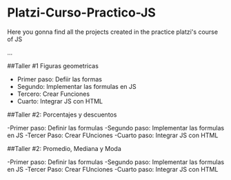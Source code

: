 # Platzi-Curso-Practico-JS
Here you gonna find all the projects created in the practice platzi's course of JS

...

##Taller #1 Figuras geometricas

- Primer paso: Defiir las formas
- Segundo: Implementar las formulas en JS
- Tercero: Crear Funciones
- Cuarto: Integrar JS con HTML 


##Taller #2: Porcentajes y descuentos

-Primer paso: Definir las formulas
-Segundo paso: Implementar las formulas en JS
-Tercer Paso: Crear FUnciones
-Cuarto paso: Integrar JS con HTML

##Taller #2: Promedio, Mediana y Moda

-Primer paso: Definir las formulas
-Segundo paso: Implementar las formulas en JS
-Tercer Paso: Crear FUnciones
-Cuarto paso: Integrar JS con HTML